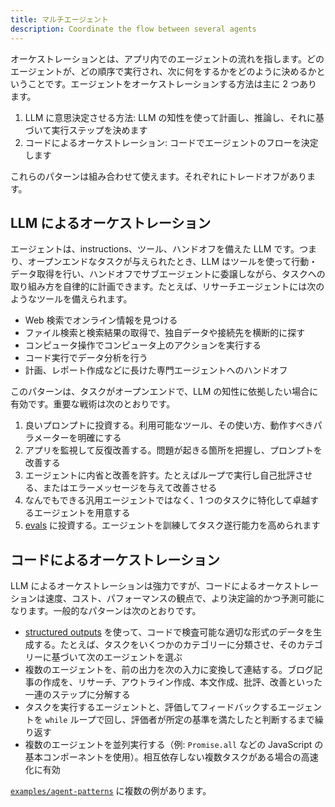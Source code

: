 ```yaml
---
title: マルチエージェント
description: Coordinate the flow between several agents
---
```


オーケストレーションとは、アプリ内でのエージェントの流れを指します。どのエージェントが、どの順序で実行され、次に何をするかをどのように決めるかということです。エージェントをオーケストレーションする方法は主に 2 つあります。

1. LLM に意思決定させる方法: LLM の知性を使って計画し、推論し、それに基づいて実行ステップを決めます
2. コードによるオーケストレーション: コードでエージェントのフローを決定します

これらのパターンは組み合わせて使えます。それぞれにトレードオフがあります。

## LLM によるオーケストレーション

エージェントは、instructions、ツール、ハンドオフを備えた LLM です。つまり、オープンエンドなタスクが与えられたとき、LLM はツールを使って行動・データ取得を行い、ハンドオフでサブエージェントに委譲しながら、タスクへの取り組み方を自律的に計画できます。たとえば、リサーチエージェントには次のようなツールを備えられます。

- Web 検索でオンライン情報を見つける
- ファイル検索と検索結果の取得で、独自データや接続先を横断的に探す
- コンピュータ操作でコンピュータ上のアクションを実行する
- コード実行でデータ分析を行う
- 計画、レポート作成などに長けた専門エージェントへのハンドオフ

このパターンは、タスクがオープンエンドで、LLM の知性に依拠したい場合に有効です。重要な戦術は次のとおりです。

1. 良いプロンプトに投資する。利用可能なツール、その使い方、動作すべきパラメーターを明確にする
2. アプリを監視して反復改善する。問題が起きる箇所を把握し、プロンプトを改善する
3. エージェントに内省と改善を許す。たとえばループで実行し自己批評させる、またはエラーメッセージを与えて改善させる
4. なんでもできる汎用エージェントではなく、1 つのタスクに特化して卓越するエージェントを用意する
5. [evals](https://platform.openai.com/docs/guides/evals) に投資する。エージェントを訓練してタスク遂行能力を高められます

## コードによるオーケストレーション

LLM によるオーケストレーションは強力ですが、コードによるオーケストレーションは速度、コスト、パフォーマンスの観点で、より決定論的かつ予測可能になります。一般的なパターンは次のとおりです。

- [structured outputs](https://platform.openai.com/docs/guides/structured-outputs) を使って、コードで検査可能な適切な形式のデータを生成する。たとえば、タスクをいくつかのカテゴリーに分類させ、そのカテゴリーに基づいて次のエージェントを選ぶ
- 複数のエージェントを、前の出力を次の入力に変換して連結する。ブログ記事の作成を、リサーチ、アウトライン作成、本文作成、批評、改善といった一連のステップに分解する
- タスクを実行するエージェントと、評価してフィードバックするエージェントを `while` ループで回し、評価者が所定の基準を満たしたと判断するまで繰り返す
- 複数のエージェントを並列実行する（例: `Promise.all` などの JavaScript の基本コンポーネントを使用）。相互依存しない複数タスクがある場合の高速化に有効

[`examples/agent-patterns`](https://github.com/openai/openai-agents-js/tree/main/examples/agent-patterns) に複数の例があります。
